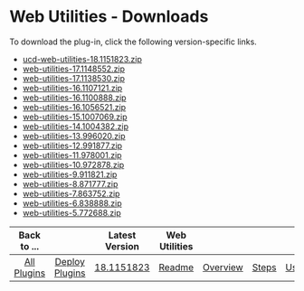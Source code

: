 
# Web Utilities - Downloads

To download the plug-in, click the following version-specific links.
- [ucd-web-utilities-18.1151823.zip](https://raw.githubusercontent.com/UrbanCode/IBM-UCD-PLUGINS/main/files/web-utilities/ucd-web-utilities-18.1151823.zip)
- [web-utilities-17.1148552.zip](https://raw.githubusercontent.com/UrbanCode/IBM-UCD-PLUGINS/main/files/web-utilities/ucd-web-utilities-17.1148552.zip)
- [web-utilities-17.1138530.zip](https://raw.githubusercontent.com/UrbanCode/IBM-UCD-PLUGINS/main/files/web-utilities/ucd-web-utilities-17.1138530.zip)
- [web-utilities-16.1107121.zip](https://raw.githubusercontent.com/UrbanCode/IBM-UCD-PLUGINS/main/files/web-utilities/web-utilities-16.1107121.zip)
- [web-utilities-16.1100888.zip](https://raw.githubusercontent.com/UrbanCode/IBM-UCD-PLUGINS/main/files/web-utilities/web-utilities-16.1100888.zip)
- [web-utilities-16.1056521.zip](https://raw.githubusercontent.com/UrbanCode/IBM-UCD-PLUGINS/main/files/web-utilities/web-utilities-16.1056521.zip)
- [web-utilities-15.1007069.zip](https://raw.githubusercontent.com/UrbanCode/IBM-UCD-PLUGINS/main/files/web-utilities/web-utilities-15.1007069.zip)
- [web-utilities-14.1004382.zip](https://raw.githubusercontent.com/UrbanCode/IBM-UCD-PLUGINS/main/files/web-utilities/web-utilities-14.1004382.zip)
- [web-utilities-13.996020.zip](https://raw.githubusercontent.com/UrbanCode/IBM-UCD-PLUGINS/main/files/web-utilities/web-utilities-13.996020.zip)
- [web-utilities-12.991877.zip](https://raw.githubusercontent.com/UrbanCode/IBM-UCD-PLUGINS/main/files/web-utilities/web-utilities-12.991877.zip)
- [web-utilities-11.978001.zip](https://raw.githubusercontent.com/UrbanCode/IBM-UCD-PLUGINS/main/files/web-utilities/web-utilities-11.978001.zip)
- [web-utilities-10.972878.zip](https://raw.githubusercontent.com/UrbanCode/IBM-UCD-PLUGINS/main/files/web-utilities/web-utilities-10.972878.zip)
- [web-utilities-9.911821.zip](https://raw.githubusercontent.com/UrbanCode/IBM-UCD-PLUGINS/main/files/web-utilities/web-utilities-9.911821.zip)
- [web-utilities-8.871777.zip](https://raw.githubusercontent.com/UrbanCode/IBM-UCD-PLUGINS/main/files/web-utilities/web-utilities-8.871777.zip)
- [web-utilities-7.863752.zip](https://raw.githubusercontent.com/UrbanCode/IBM-UCD-PLUGINS/main/files/web-utilities/web-utilities-7.863752.zip)
- [web-utilities-6.838888.zip](https://raw.githubusercontent.com/UrbanCode/IBM-UCD-PLUGINS/main/files/web-utilities/web-utilities-6.838888.zip)
- [web-utilities-5.772688.zip](https://raw.githubusercontent.com/UrbanCode/IBM-UCD-PLUGINS/main/files/web-utilities/web-utilities-5.772688.zip)

|Back to ...||Latest Version|Web Utilities ||||
| :---: | :---: | :---: | :---: | :---: | :---: | :---: |
|[All Plugins](../../index.md)|[Deploy Plugins](../README.md)|[18.1151823](https://raw.githubusercontent.com/UrbanCode/IBM-UCD-PLUGINS/main/files/web-utilities/ucd-web-utilities-18.1151823.zip)|[Readme](README.md)|[Overview](overview.md)|[Steps](steps.md)|[Usage](usage.md)|
